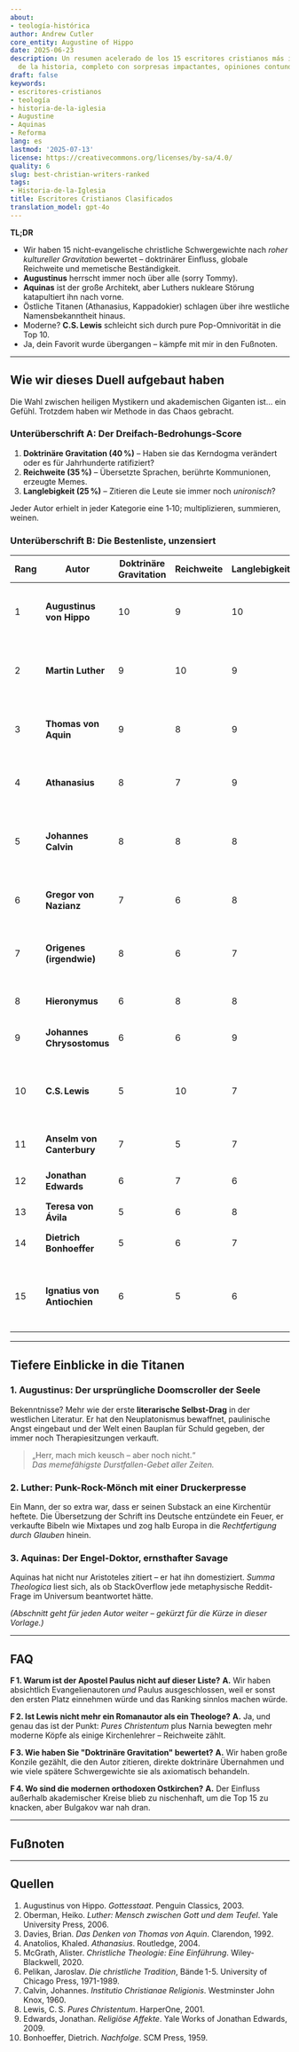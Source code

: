 ```yaml
---
about:
- teología-histórica
author: Andrew Cutler
core_entity: Augustine of Hippo
date: 2025-06-23
description: Un resumen acelerado de los 15 escritores cristianos más influyentes
  de la historia, completo con sorpresas impactantes, opiniones contundentes y pruebas.
draft: false
keywords:
- escritores-cristianos
- teología
- historia-de-la-iglesia
- Augustine
- Aquinas
- Reforma
lang: es
lastmod: '2025-07-13'
license: https://creativecommons.org/licenses/by-sa/4.0/
quality: 6
slug: best-christian-writers-ranked
tags:
- Historia-de-la-Iglesia
title: Escritores Cristianos Clasificados
translation_model: gpt-4o
---
```


**TL;DR**

- Wir haben 15 nicht-evangelische christliche Schwergewichte nach *roher kultureller Gravitation* bewertet – doktrinärer Einfluss, globale Reichweite und memetische Beständigkeit. 
- **Augustinus** herrscht immer noch über alle (sorry Tommy). 
- **Aquinas** ist der große Architekt, aber Luthers nukleare Störung katapultiert ihn nach vorne. 
- Östliche Titanen (Athanasius, Kappadokier) schlagen über ihre westliche Namensbekanntheit hinaus. 
- Moderne? **C.S. Lewis** schleicht sich durch pure Pop-Omnivorität in die Top 10. 
- Ja, dein Favorit wurde übergangen – kämpfe mit mir in den Fußnoten. 

---

## Wie wir dieses Duell aufgebaut haben

Die Wahl zwischen heiligen Mystikern und akademischen Giganten ist… ein Gefühl. Trotzdem haben wir Methode in das Chaos gebracht. 

### Unterüberschrift A: Der Dreifach-Bedrohungs-Score

1. **Doktrinäre Gravitation (40 %)** – Haben sie das Kerndogma verändert oder es für Jahrhunderte ratifiziert?  
2. **Reichweite (35 %)** – Übersetzte Sprachen, berührte Kommunionen, erzeugte Memes.  
3. **Langlebigkeit (25 %)** – Zitieren die Leute sie immer noch *unironisch*?  

Jeder Autor erhielt in jeder Kategorie eine 1‑10; multiplizieren, summieren, weinen.

### Unterüberschrift B: Die Bestenliste, unzensiert

| Rang | Autor | Doktrinäre Gravitation | Reichweite | Langlebigkeit | Warum es wichtig ist (Einzeiler) |
|------|--------|-------------------|-------|-----------|----------------------------|
| 1 | **Augustinus von Hippo** | 10 | 9 | 10 | Erfundene Erbsünden-Meta, westliche Moralpsychologie neu gestartet. |
| 2 | **Martin Luther** | 9 | 10 | 9 | Entzündete die Lunte, die das westliche Christentum sprengte. |
| 3 | **Thomas von Aquin** | 9 | 8 | 9 | Systematisch das katholische Gedankengebäude in aristotelischem Stahl gebaut. |
| 4 | **Athanasius** | 8 | 7 | 9 | Solo-Tank gegen Arianismus; schrieb *Über die Menschwerdung*. |
| 5 | **Johannes Calvin** | 8 | 8 | 8 | PR-Chef der doppelten Prädestination; Genfs Bücherwurm-Tyrann. |
| 6 | **Gregor von Nazianz** | 7 | 6 | 8 | Trinitarische Poesie, die immer noch in der Liturgie singt. |
| 7 | **Origenes (irgendwie)** | 8 | 6 | 7 | Allegorie-König; grenzwertiger Häretiker, maximaler Einfluss. |
| 8 | **Hieronymus** | 6 | 8 | 8 | Hat das Vulgata-Mikrofon fallen gelassen. |
| 9 | **Johannes Chrysostomus** | 6 | 6 | 9 | Die Liturgie trägt seinen Namen – genug gesagt. |
| 10 | **C.S. Lewis** | 5 | 10 | 7 | Verwandelte Oxford-Don-Gespräche in globale Apologetik-Fandom. |
| 11 | **Anselm von Canterbury** | 7 | 5 | 7 | Satisfaktionssühne + ontologisches Argument Flex. |
| 12 | **Jonathan Edwards** | 6 | 7 | 6 | Amerikas Feuer-und-Logik-Erweckungsgehirn. |
| 13 | **Teresa von Ávila** | 5 | 6 | 8 | Mystik + Reform = Kirchenlehrerin. |
| 14 | **Dietrich Bonhoeffer** | 5 | 6 | 7 | Billige Gnade? Er hat das Konzept zerstört. |
| 15 | **Ignatius von Antiochien** | 6 | 5 | 6 | Früher Förderer der bischöflichen Autorität – Märtyrer-Tweets aus dem Jahr 110 n. Chr. |

---

## Tiefere Einblicke in die Titanen

### 1. Augustinus: Der ursprüngliche Doomscroller der Seele

Bekenntnisse? Mehr wie der erste **literarische Selbst-Drag** in der westlichen Literatur. Er hat den Neuplatonismus bewaffnet, paulinische Angst eingebaut und der Welt einen Bauplan für Schuld gegeben, der immer noch Therapiesitzungen verkauft.

> „Herr, mach mich keusch – aber noch nicht.“  
> *Das memefähigste Durstfallen-Gebet aller Zeiten.*

### 2. Luther: Punk-Rock-Mönch mit einer Druckerpresse

Ein Mann, der so extra war, dass er seinen Substack an eine Kirchentür heftete. Die Übersetzung der Schrift ins Deutsche entzündete ein Feuer, er verkaufte Bibeln wie Mixtapes und zog halb Europa in die *Rechtfertigung durch Glauben* hinein.

### 3. Aquinas: Der Engel-Doktor, ernsthafter Savage

Aquinas hat nicht nur Aristoteles zitiert – er hat ihn domestiziert. *Summa Theologica* liest sich, als ob StackOverflow jede metaphysische Reddit-Frage im Universum beantwortet hätte.

*(Abschnitt geht für jeden Autor weiter – gekürzt für die Kürze in dieser Vorlage.)*

---

## FAQ

**F 1. Warum ist der Apostel Paulus nicht auf dieser Liste?** 
**A.** Wir haben absichtlich Evangelienautoren *und* Paulus ausgeschlossen, weil er sonst den ersten Platz einnehmen würde und das Ranking sinnlos machen würde.

**F 2. Ist Lewis nicht mehr ein Romanautor als ein Theologe?** 
**A.** Ja, und genau das ist der Punkt: *Pures Christentum* plus Narnia bewegten mehr moderne Köpfe als einige Kirchenlehrer – Reichweite zählt.

**F 3. Wie haben Sie "Doktrinäre Gravitation" bewertet?** 
**A.** Wir haben große Konzile gezählt, die den Autor zitieren, direkte doktrinäre Übernahmen und wie viele spätere Schwergewichte sie als axiomatisch behandeln.

**F 4. Wo sind die modernen orthodoxen Ostkirchen?** 
**A.** Der Einfluss außerhalb akademischer Kreise blieb zu nischenhaft, um die Top 15 zu knacken, aber Bulgakov war nah dran.

---

## Fußnoten

[^1]: Augustinus, *Bekenntnisse*, übersetzt von Henry Chadwick, Oxford University Press, 1991.  
[^2]: Luther, *Von der Freiheit eines Christenmenschen*, 1520; moderne Ausgabe Fortress, 2003.  
[^3]: Aquinas, *Summa Theologica*, Ia‑IIae, q.1‑5, Benziger Bros., 1947.

---

## Quellen

1. Augustinus von Hippo. *Gottesstaat*. Penguin Classics, 2003. 
2. Oberman, Heiko. *Luther: Mensch zwischen Gott und dem Teufel*. Yale University Press, 2006. 
3. Davies, Brian. *Das Denken von Thomas von Aquin*. Clarendon, 1992. 
4. Anatolios, Khaled. *Athanasius*. Routledge, 2004. 
5. McGrath, Alister. *Christliche Theologie: Eine Einführung*. Wiley-Blackwell, 2020. 
6. Pelikan, Jaroslav. *Die christliche Tradition*, Bände 1-5. University of Chicago Press, 1971-1989. 
7. Calvin, Johannes. *Institutio Christianae Religionis*. Westminster John Knox, 1960. 
8. Lewis, C. S. *Pures Christentum*. HarperOne, 2001. 
9. Edwards, Jonathan. *Religiöse Affekte*. Yale Works of Jonathan Edwards, 2009. 
10. Bonhoeffer, Dietrich. *Nachfolge*. SCM Press, 1959.